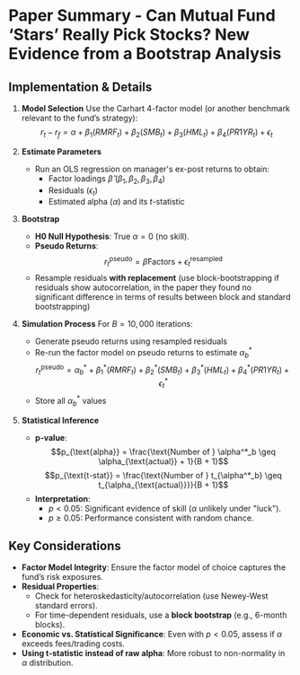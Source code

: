 # Paper Summary - Can Mutual Fund ‘Stars’ Really Pick Stocks? New Evidence from a Bootstrap Analysis

## Implementation & Details

1. **Model Selection**
   Use the Carhart 4-factor model (or another benchmark relevant to the fund’s strategy):
   $$r_t - r_f = \alpha + \beta_1(RMRF_t) + \beta_2(SMB_t) + \beta_3(HML_t) + \beta_4(PR1YR_t) + \epsilon_t$$

3. **Estimate Parameters**
   - Run an OLS regression on manager's ex-post returns to obtain:
     - Factor loadings $\hat{\beta}$ ($\beta_1, \beta_2, \beta_3, \beta_4$)  
     - Residuals ($\epsilon_t$)  
     - Estimated alpha ($\alpha$) and its $t$-statistic  

4. **Bootstrap**
   - **H0 Null Hypothesis**: True $\alpha = 0$ (no skill).
   - **Pseudo Returns**:
      $$r_t^{\text{pseudo}} = \hat{\beta}\text{Factors} + \epsilon_t^{\text{resampled}}$$
   - Resample residuals **with replacement** (use block-bootstrapping if residuals show autocorrelation, in the paper they found no significant difference in terms of results between block and standard bootstrapping)

5. **Simulation Process**
   For $B = 10,000$ iterations:
   - Generate pseudo returns using resampled residuals
   - Re-run the factor model on pseudo returns to estimate $\alpha^*_b$
      $$ r_t^{\text{pseudo}} = \alpha^*_b + \beta_1^*(RMRF_t) + \beta_2^*(SMB_t) + \beta_3^*(HML_t) + \beta_4^*(PR1YR_t) + \epsilon_t^* $$
   - Store all $\alpha^*_b$ values

6. **Statistical Inference**
   - **p-value**:
      $$p_{\text{alpha}} = \frac{\text{Number of } \alpha^*_b \geq \alpha_{\text{actual}} + 1}{B + 1}$$
      $$p_{\text{t-stat}} = \frac{\text{Number of } t_{\alpha^*_b} \geq t_{\alpha_{\text{actual}}}}{B + 1}$$
   - **Interpretation**:
     - $p < 0.05$: Significant evidence of skill ($\alpha$ unlikely under "luck").
     - $p \geq 0.05$: Performance consistent with random chance.

## **Key Considerations**

- **Factor Model Integrity**: Ensure the factor model of choice captures the fund’s risk exposures.
- **Residual Properties**:
  - Check for heteroskedasticity/autocorrelation (use Newey-West standard errors).
  - For time-dependent residuals, use a **block bootstrap** (e.g., 6-month blocks).
- **Economic vs. Statistical Significance**: Even with $p < 0.05$, assess if $\alpha$ exceeds fees/trading costs.
- **Using t-statistic instead of raw alpha**: More robust to non-normality in $\alpha$ distribution.
